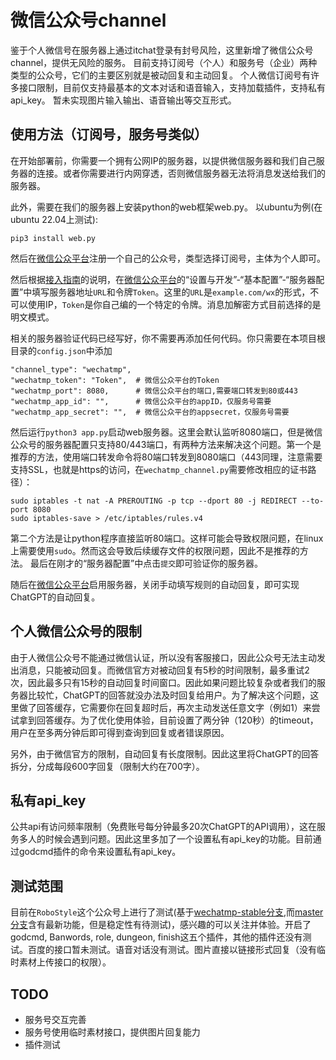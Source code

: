 # 微信公众号channel

鉴于个人微信号在服务器上通过itchat登录有封号风险，这里新增了微信公众号channel，提供无风险的服务。
目前支持订阅号（个人）和服务号（企业）两种类型的公众号，它们的主要区别就是被动回复和主动回复。
个人微信订阅号有许多接口限制，目前仅支持最基本的文本对话和语音输入，支持加载插件，支持私有api_key。
暂未实现图片输入输出、语音输出等交互形式。

## 使用方法（订阅号，服务号类似）

在开始部署前，你需要一个拥有公网IP的服务器，以提供微信服务器和我们自己服务器的连接。或者你需要进行内网穿透，否则微信服务器无法将消息发送给我们的服务器。

此外，需要在我们的服务器上安装python的web框架web.py。
以ubuntu为例(在ubuntu 22.04上测试):
```
pip3 install web.py
```

然后在[微信公众平台](https://mp.weixin.qq.com)注册一个自己的公众号，类型选择订阅号，主体为个人即可。

然后根据[接入指南](https://developers.weixin.qq.com/doc/offiaccount/Basic_Information/Access_Overview.html)的说明，在[微信公众平台](https://mp.weixin.qq.com)的“设置与开发”-“基本配置”-“服务器配置”中填写服务器地址`URL`和令牌`Token`。这里的`URL`是`example.com/wx`的形式，不可以使用IP，`Token`是你自己编的一个特定的令牌。消息加解密方式目前选择的是明文模式。

相关的服务器验证代码已经写好，你不需要再添加任何代码。你只需要在本项目根目录的`config.json`中添加
```
"channel_type": "wechatmp", 
"wechatmp_token": "Token",  # 微信公众平台的Token
"wechatmp_port": 8080,      # 微信公众平台的端口,需要端口转发到80或443
"wechatmp_app_id": "",      # 微信公众平台的appID，仅服务号需要
"wechatmp_app_secret": "",  # 微信公众平台的appsecret，仅服务号需要
``` 
然后运行`python3 app.py`启动web服务器。这里会默认监听8080端口，但是微信公众号的服务器配置只支持80/443端口，有两种方法来解决这个问题。第一个是推荐的方法，使用端口转发命令将80端口转发到8080端口（443同理，注意需要支持SSL，也就是https的访问，在`wechatmp_channel.py`需要修改相应的证书路径）：
```
sudo iptables -t nat -A PREROUTING -p tcp --dport 80 -j REDIRECT --to-port 8080
sudo iptables-save > /etc/iptables/rules.v4
```
第二个方法是让python程序直接监听80端口。这样可能会导致权限问题，在linux上需要使用`sudo`。然而这会导致后续缓存文件的权限问题，因此不是推荐的方法。
最后在刚才的“服务器配置”中点击`提交`即可验证你的服务器。

随后在[微信公众平台](https://mp.weixin.qq.com)启用服务器，关闭手动填写规则的自动回复，即可实现ChatGPT的自动回复。

## 个人微信公众号的限制
由于人微信公众号不能通过微信认证，所以没有客服接口，因此公众号无法主动发出消息，只能被动回复。而微信官方对被动回复有5秒的时间限制，最多重试2次，因此最多只有15秒的自动回复时间窗口。因此如果问题比较复杂或者我们的服务器比较忙，ChatGPT的回答就没办法及时回复给用户。为了解决这个问题，这里做了回答缓存，它需要你在回复超时后，再次主动发送任意文字（例如1）来尝试拿到回答缓存。为了优化使用体验，目前设置了两分钟（120秒）的timeout，用户在至多两分钟后即可得到查询到回复或者错误原因。

另外，由于微信官方的限制，自动回复有长度限制。因此这里将ChatGPT的回答拆分，分成每段600字回复（限制大约在700字）。

## 私有api_key
公共api有访问频率限制（免费账号每分钟最多20次ChatGPT的API调用），这在服务多人的时候会遇到问题。因此这里多加了一个设置私有api_key的功能。目前通过godcmd插件的命令来设置私有api_key。

## 测试范围
目前在`RoboStyle`这个公众号上进行了测试(基于[wechatmp-stable分支](https://github.com/JS00000/chatgpt-on-wechat/tree/wechatmp-stable),而[master分支](https://github.com/zhayujie/chatgpt-on-wechat)含有最新功能，但是稳定性有待测试)，感兴趣的可以关注并体验。开启了godcmd, Banwords, role, dungeon, finish这五个插件，其他的插件还没有测试。百度的接口暂未测试。语音对话没有测试。图片直接以链接形式回复（没有临时素材上传接口的权限）。

## TODO
* 服务号交互完善
* 服务号使用临时素材接口，提供图片回复能力
* 插件测试

